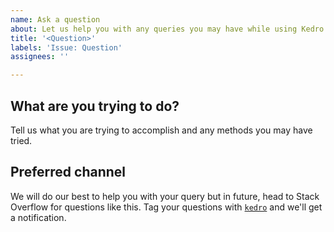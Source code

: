 ```yaml
---
name: Ask a question
about: Let us help you with any queries you may have while using Kedro
title: '<Question>'
labels: 'Issue: Question'
assignees: ''

---
```


## What are you trying to do?
Tell us what you are trying to accomplish and any methods you may have tried.

## Preferred channel
We will do our best to help you with your query but in future, head to Stack Overflow for questions like this. Tag your questions with [`kedro`](https://stackoverflow.com/questions/tagged/kedro) and we'll get a notification.
